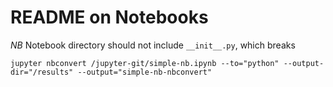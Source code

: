 # README on Notebooks

*NB* Notebook directory should not include `__init__.py`, which breaks 


```shell
jupyter nbconvert /jupyter-git/simple-nb.ipynb --to="python" --output-dir="/results" --output="simple-nb-nbconvert"
```
